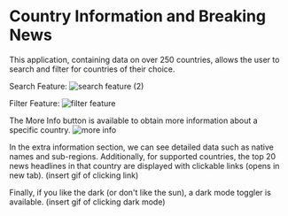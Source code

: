 # Country Information and Breaking News

This application, containing data on over 250 countries, allows the user to search and filter for countries of their choice.

Search Feature:
![search feature (2)](https://github.com/MatthewLi-UW/Countries/assets/112432294/9770750e-0bcc-4547-9a34-696468d97fe3)

Filter Feature:
![filter feature](https://github.com/MatthewLi-UW/Countries/assets/112432294/29b7eb73-56c1-4bb2-9510-348981d08dc7)

The More Info button is available to obtain more information about a specific country.
![more info](https://github.com/MatthewLi-UW/Countries/assets/112432294/de552880-1501-40e9-9cef-352ce6b914a5)

In the extra information section, we can see detailed data such as native names and sub-regions. Additionally, for supported countries, the top 20 news headlines in that country are displayed with clickable links (opens in new tab).
(insert gif of clicking link)

Finally, if you like the dark (or don't like the sun), a dark mode toggler is available.
(insert gif of clicking dark mode)
